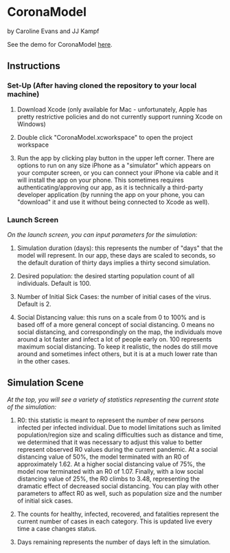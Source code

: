 # CoronaModel
by Caroline Evans and JJ Kampf 

See the demo for CoronaModel [here](https://www.youtube.com/watch?v=JR0VIqvCcuM). 

## Instructions 
### Set-Up (After having cloned the repository to your local machine)
1. Download Xcode (only available for Mac - unfortunately, Apple has pretty restrictive policies and do not currently support running Xcode on Windows)

2. Double click "CoronaModel.xcworkspace" to open the project workspace 

3. Run the app by clicking play button in the upper left corner. There are options to run on any size iPhone as a "simulator" which appears on your computer screen, or you can connect your iPhone via cable and it will install the app on your phone. This sometimes requires authenticating/approving our app, as it is technically a third-party developer application (by running the app on your phone, you can "download" it and use it without being connected to Xcode as well). 

### Launch Screen
*On the launch screen, you can input parameters for the simulation:*
1. Simulation duration (days): this represents the number of "days" that the model will represent. In our app, these days are scaled to seconds, so the default duration of thirty days implies a thirty second simulation. 

2. Desired population: the desired starting population count of all individuals. Default is 100. 

3. Number of Initial Sick Cases: the number of initial cases of the virus. Default is 2. 

4. Social Distancing value: this runs on a scale from 0 to 100% and is based off of a more general concept of social distancing. 0 means no social distancing, and correspondingly on the map, the individuals move around a lot faster and infect a lot of people early on. 100 represents maximum social distancing. To keep it realistic, the nodes do still move around and sometimes infect others, but it is at a much lower rate than in the other cases. 

## Simulation Scene
*At the top, you will see a variety of statistics representing the current state of the simulation:*
1. R0: this statistic is meant to represent the number of new persons infected per infected individual. Due to model limitations such as limited population/region size and scaling difficulties such as distance and time, we determined that it was necessary to adjust this value to better represent observed R0 values during the current pandemic. At a social distancing value of 50%, the model terminated with an R0 of approximately 1.62. At a higher social distancing value of 75%, the model now terminated with an R0 of 1.07. Finally, with a low social distancing value of 25%, the R0 climbs to 3.48, representing the dramatic effect of decreased social distancing. You can play with other parameters to affect R0 as well, such as population size and the number of initial sick cases. 

2. The counts for healthy, infected, recovered, and fatalities represent the current number of cases in each category. This is updated live every time a case changes status. 

3. Days remaining represents the number of days left in the simulation. 
